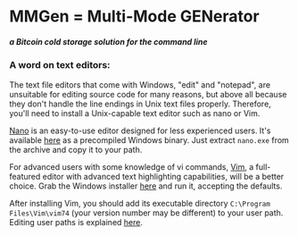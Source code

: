 MMGen = Multi-Mode GENerator
============================
##### a Bitcoin cold storage solution for the command line

### A word on text editors:

The text file editors that come with Windows, "edit" and "notepad", are
unsuitable for editing source code for many reasons, but above all because they
don't handle the line endings in Unix text files properly.  Therefore, you'll
need to install a Unix-capable text editor such as nano or Vim.

[Nano][00] is an easy-to-use editor designed for less experienced users.  It's
available [here][04] as a precompiled Windows binary.  Just extract `nano.exe`
from the archive and copy it to your path.

For advanced users with some knowledge of vi commands, [Vim][01], a full-featured
editor with advanced text highlighting capabilities, will be a better choice.
Grab the Windows installer [here][05] and run it, accepting the defaults.

After installing Vim, you should add its executable directory `C:\Program
Files\Vim\vim74` (your version number may be different) to your user path.
Editing user paths is explained [here][06].

[06]: MMGenEditPathMSWin.md
[04]: http://mingw-and-ndk.googlecode.com/files/win-mingw-nano.7z
[05]: http://www.vim.org/download.php
[00]: http://www.nano-editor.org/
[01]: http://www.vim.org/
